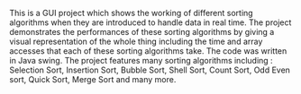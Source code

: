 This is a GUI project which shows the working of different sorting algorithms when they are introduced to handle data in real time. The project demonstrates the performances of these sorting algorithms by giving a visual representation of the whole thing including the time and array accesses that each of these sorting algorithms take. The code was written in Java swing. 
The project features many sorting algorithms including :
Selection Sort, Insertion Sort, Bubble Sort, Shell Sort, Count Sort, Odd Even sort, Quick Sort, Merge Sort and many more.
